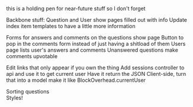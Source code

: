 this is a holding pen for near-future stuff so I don't forget

Backbone stuff:
  Question and User show pages filled out with info
  Update index item templates to have a little more information

  Forms for answers and comments on the questions show page
  Button to pop in the comments form instead of just having a shitload of them
  Users page lists user's answers and comments
  Unanswered questions
  make comments upvotable

  Edit links that only appear if you own the thing
  Add sessions controller to api and use it to get current user
    Have it return the JSON
    Client-side, turn that into a model
    make it like BlockOverhead.currentUser

  Sorting questions  
  Styles!
